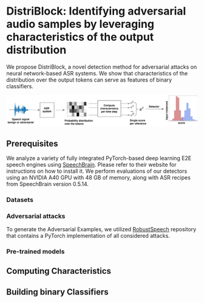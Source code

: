 # DistriBlock: Identifying adversarial audio samples by leveraging characteristics of the output distribution

We propose DistriBlock, a novel detection method for adversarial attacks on neural network-based ASR systems. We show that characteristics of the distribution over the output tokens can serve as features of binary classifiers.

![logo](resources/Detector_diagram_3.png)

## Prerequisites
We analyze a variety of fully integrated PyTorch-based deep learning E2E speech engines using [SpeechBrain](https://github.com/speechbrain/speechbrain). Please refer to their website for instructions on how to install it.
We perform evaluations of our detectors using an NVIDIA A40 GPU with 48 GB of memory, along with ASR recipes from SpeechBrain version 0.5.14.

### Datasets

### Adversarial attacks
To generate the Adversarial Examples, we utilized [RobustSpeech](https://github.com/RaphaelOlivier/robust_speech) repository that contains a PyTorch implementation of all considered attacks.

### Pre-trained models

## Computing Characteristics

## Building binary Classifiers
